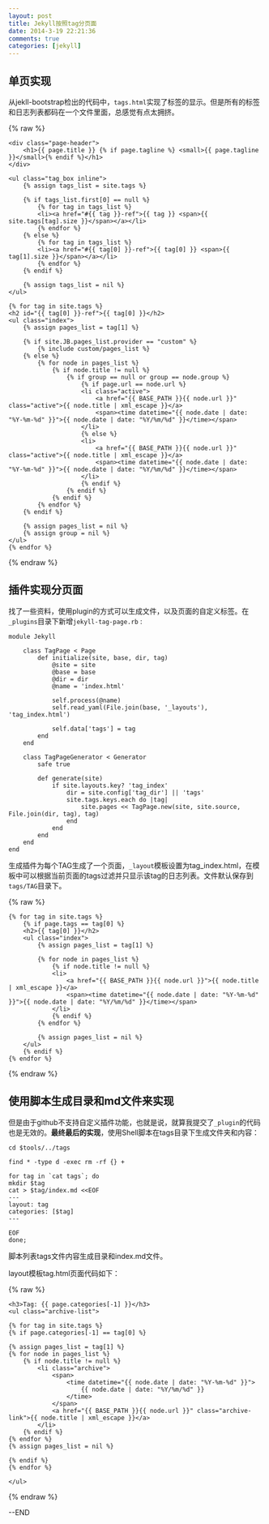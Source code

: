 ```yaml
---
layout: post
title: Jekyll按照tag分页面
date: 2014-3-19 22:21:36
comments: true
categories: [jekyll]
---
```


## 单页实现

从jekll-bootstrap检出的代码中，`tags.html`实现了标签的显示。但是所有的标签和日志列表都码在一个文件里面，总感觉有点太拥挤。

{% raw %}

	<div class="page-header">
		<h1>{{ page.title }} {% if page.tagline %} <small>{{ page.tagline }}</small>{% endif %}</h1>
	</div>

	<ul class="tag_box inline">
		{% assign tags_list = site.tags %}  
		
		{% if tags_list.first[0] == null %}
			{% for tag in tags_list %} 
			<li><a href="#{{ tag }}-ref">{{ tag }} <span>{{ site.tags[tag].size }}</span></a></li>
			{% endfor %}
		{% else %}
			{% for tag in tags_list %} 
			<li><a href="#{{ tag[0] }}-ref">{{ tag[0] }} <span>{{ tag[1].size }}</span></a></li>
			{% endfor %}
		{% endif %}
		
		{% assign tags_list = nil %}
	</ul>

	{% for tag in site.tags %} 
	<h2 id="{{ tag[0] }}-ref">{{ tag[0] }}</h2>
	<ul class="index">
		{% assign pages_list = tag[1] %}  

		{% if site.JB.pages_list.provider == "custom" %}
			{% include custom/pages_list %}
		{% else %}
			{% for node in pages_list %}
				{% if node.title != null %}
					{% if group == null or group == node.group %}
						{% if page.url == node.url %}
						<li class="active">
							<a href="{{ BASE_PATH }}{{ node.url }}" class="active">{{ node.title | xml_escape }}</a>
							<span><time datetime="{{ node.date | date: "%Y-%m-%d" }}">{{ node.date | date: "%Y/%m/%d" }}</time></span>
						</li>
						{% else %}
						<li>
							<a href="{{ BASE_PATH }}{{ node.url }}" class="active">{{ node.title | xml_escape }}</a>
							<span><time datetime="{{ node.date | date: "%Y-%m-%d" }}">{{ node.date | date: "%Y/%m/%d" }}</time></span>
						</li>
						{% endif %}
					{% endif %}
				{% endif %}
			{% endfor %}
		{% endif %}
		
		{% assign pages_list = nil %}
		{% assign group = nil %}   
	</ul>
	{% endfor %}

{% endraw %}

## 插件实现分页面

找了一些资料，使用plugin的方式可以生成文件，以及页面的自定义标签。在`_plugins`目录下新增`jekyll-tag-page.rb` :

```
module Jekyll

	class TagPage < Page
		def initialize(site, base, dir, tag)
			@site = site
			@base = base
			@dir = dir
			@name = 'index.html'

			self.process(@name)
			self.read_yaml(File.join(base, '_layouts'), 'tag_index.html')

			self.data['tags'] = tag
		end
	end

	class TagPageGenerator < Generator
		safe true

		def generate(site)
			if site.layouts.key? 'tag_index'
				dir = site.config['tag_dir'] || 'tags'
				site.tags.keys.each do |tag|
					site.pages << TagPage.new(site, site.source, File.join(dir, tag), tag)
				end
			end
		end
	end
end

```

生成插件为每个TAG生成了一个页面，`_layout`模板设置为tag_index.html，在模板中可以根据当前页面的tags过滤并只显示该tag的日志列表。文件默认保存到`tags/TAG`目录下。

{% raw %}

	{% for tag in site.tags %} 
		{% if page.tags == tag[0] %}
		<h2>{{ tag[0] }}</h2>
		<ul class="index">
			{% assign pages_list = tag[1] %}  

			{% for node in pages_list %}
				{% if node.title != null %}
				<li>
					<a href="{{ BASE_PATH }}{{ node.url }}">{{ node.title | xml_escape }}</a>
					<span><time datetime="{{ node.date | date: "%Y-%m-%d" }}">{{ node.date | date: "%Y/%m/%d" }}</time></span>
				</li>
				{% endif %}
			{% endfor %}
			
			{% assign pages_list = nil %}
		</ul>
		{% endif %}
	{% endfor %}

{% endraw %}

## 使用脚本生成目录和md文件来实现

但是由于github不支持自定义插件功能，也就是说，就算我提交了`_plugin`的代码也是无效的。**最终最后的实现**，使用Shell脚本在tags目录下生成文件夹和内容：

```
cd $tools/../tags

find * -type d -exec rm -rf {} +

for tag in `cat tags`; do 
mkdir $tag
cat > $tag/index.md <<EOF
---
layout: tag
categories: [$tag]
---

EOF
done;

```

脚本列表tags文件内容生成目录和index.md文件。

layout模板tag.html页面代码如下：

{% raw %}

	<h3>Tag: {{ page.categories[-1] }}</h3>
	<ul class="archive-list">

	{% for tag in site.tags %}
	{% if page.categories[-1] == tag[0] %}

	{% assign pages_list = tag[1] %} 
	{% for node in pages_list %}
		{% if node.title != null %}
			<li class="archive">
				<span>
					<time datetime="{{ node.date | date: "%Y-%m-%d" }}">
						{{ node.date | date: "%Y/%m/%d" }}
					</time>
				</span>
				<a href="{{ BASE_PATH }}{{ node.url }}" class="archive-link">{{ node.title | xml_escape }}</a>
			</li>
		{% endif %}
	{% endfor %}
	{% assign pages_list = nil %} 

	{% endif %}
	{% endfor %}

	</ul>

{% endraw %}

--END
